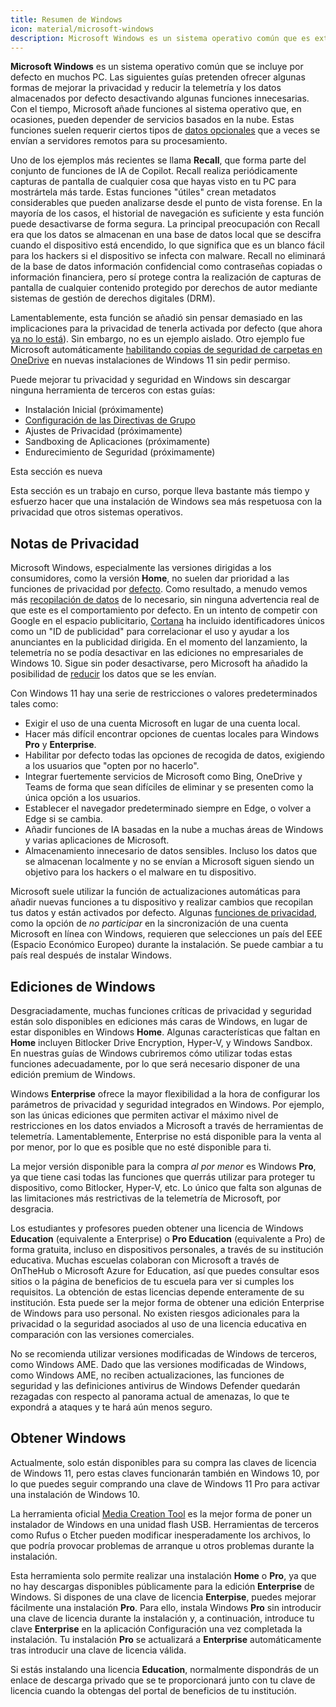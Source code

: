 ```yaml
---
title: Resumen de Windows
icon: material/microsoft-windows
description: Microsoft Windows es un sistema operativo común que es extremadamente poco privado desde el principio. Nuestra guía cubre la realización de algunas mejoras en tu computadora sin reemplazar tu sistema operativo.
---
```


**Microsoft Windows** es un sistema operativo común que se incluye por defecto en muchos PC. Las siguientes guías pretenden ofrecer algunas formas de mejorar la privacidad y reducir la telemetría y los datos almacenados por defecto desactivando algunas funciones innecesarias. Con el tiempo, Microsoft añade funciones al sistema operativo que, en ocasiones, pueden depender de servicios basados en la nube. Estas funciones suelen requerir ciertos tipos de [datos opcionales](https://privacy.microsoft.com/data-collection-windows) que a veces se envían a servidores remotos para su procesamiento.

Uno de los ejemplos más recientes se llama **Recall**, que forma parte del conjunto de funciones de IA de Copilot. Recall realiza periódicamente capturas de pantalla de cualquier cosa que hayas visto en tu PC para mostrártela más tarde. Estas funciones "útiles" crean metadatos considerables que pueden analizarse desde el punto de vista forense. En la mayoría de los casos, el historial de navegación es suficiente y esta función puede desactivarse de forma segura. La principal preocupación con Recall era que los datos se almacenan en una base de datos local que se descifra cuando el dispositivo está encendido, lo que significa que es un blanco fácil para los hackers si el dispositivo se infecta con malware. Recall no eliminará de la base de datos información confidencial como contraseñas copiadas o información financiera, pero sí protege contra la realización de capturas de pantalla de cualquier contenido protegido por derechos de autor mediante sistemas de gestión de derechos digitales (DRM).

Lamentablemente, esta función se añadió sin pensar demasiado en las implicaciones para la privacidad de tenerla activada por defecto (que ahora [ya no lo está](https://wired.com/story/microsoft-recall-off-default-security-concerns)). Sin embargo, no es un ejemplo aislado. Otro ejemplo fue Microsoft automáticamente [habilitando copias de seguridad de carpetas en OneDrive](https://neowin.net/news/windows-11-is-now-automatically-enabling-onedrive-folder-backup-without-asking-permission) en nuevas instalaciones de Windows 11 sin pedir permiso.

Puede mejorar tu privacidad y seguridad en Windows sin descargar ninguna herramienta de terceros con estas guías:

- Instalación Inicial (próximamente)
- [Configuración de las Directivas de Grupo](group-policies.md)
- Ajustes de Privacidad (próximamente)
- Sandboxing de Aplicaciones (próximamente)
- Endurecimiento de Seguridad (próximamente)

<div class="admonition example" markdown>
<p class="admonition-title">Esta sección es nueva</p>

Esta sección es un trabajo en curso, porque lleva bastante más tiempo y esfuerzo hacer que una instalación de Windows sea más respetuosa con la privacidad que otros sistemas operativos.

</div>

## Notas de Privacidad

Microsoft Windows, especialmente las versiones dirigidas a los consumidores, como la versión **Home**, no suelen dar prioridad a las funciones de privacidad por [defecto](https://theguardian.com/technology/2015/jul/31/windows-10-microsoft-faces-criticism-over-privacy-default-settings). Como resultado, a menudo vemos más [recopilación de datos](https://en.wikipedia.org/wiki/Criticism_of_Microsoft#Telemetry_and_data_collection) de lo necesario, sin ninguna advertencia real de que este es el comportamiento por defecto. En un intento de competir con Google en el espacio publicitario, [Cortana](https://es.wikipedia.org/wiki/Microsoft_Cortana) ha incluido identificadores únicos como un "ID de publicidad" para correlacionar el uso y ayudar a los anunciantes en la publicidad dirigida.  En el momento del lanzamiento, la telemetría no se podía desactivar en las ediciones no empresariales de Windows 10. Sigue sin poder desactivarse, pero Microsoft ha añadido la posibilidad de [reducir](https://extremetech.com/computing/243079-upcoming-windows-update-reduces-spying-microsoft-still-mum-data-collects) los datos que se les envían.

Con Windows 11 hay una serie de restricciones o valores predeterminados tales como:

- Exigir el uso de una cuenta Microsoft en lugar de una cuenta local.
- Hacer más difícil encontrar opciones de cuentas locales para Windows **Pro** y **Enterprise**.
- Habilitar por defecto todas las opciones de recogida de datos, exigiendo a los usuarios que "opten por no hacerlo".
- Integrar fuertemente servicios de Microsoft como Bing, OneDrive y Teams de forma que sean difíciles de eliminar y se presenten como la única opción a los usuarios.
- Establecer el navegador predeterminado siempre en Edge, o volver a Edge si se cambia.
- Añadir funciones de IA basadas en la nube a muchas áreas de Windows y varias aplicaciones de Microsoft.
- Almacenamiento innecesario de datos sensibles. Incluso los datos que se almacenan localmente y no se envían a Microsoft siguen siendo un objetivo para los hackers o el malware en tu dispositivo.

Microsoft suele utilizar la función de actualizaciones automáticas para añadir nuevas funciones a tu dispositivo y realizar cambios que recopilan tus datos y están activados por defecto. Algunas [funciones de privacidad](https://blogs.windows.com/windows-insider/2023/11/16/previewing-changes-in-windows-to-comply-with-the-digital-markets-act-in-the-european-economic-area), como la opción de _no participar_ en la sincronización de una cuenta Microsoft en línea con Windows, requieren que selecciones un país del EEE (Espacio Económico Europeo) durante la instalación. Se puede cambiar a tu país real después de instalar Windows.

## Ediciones de Windows

Desgraciadamente, muchas funciones críticas de privacidad y seguridad están solo disponibles en ediciones más caras de Windows, en lugar de estar disponibles en Windows **Home**. Algunas características que faltan en **Home** incluyen Bitlocker Drive Encryption, Hyper-V, y Windows Sandbox. En nuestras guías de Windows cubriremos cómo utilizar todas estas funciones adecuadamente, por lo que será necesario disponer de una edición premium de Windows.

Windows **Enterprise** ofrece la mayor flexibilidad a la hora de configurar los parámetros de privacidad y seguridad integrados en Windows. Por ejemplo, son las únicas ediciones que permiten activar el máximo nivel de restricciones en los datos enviados a Microsoft a través de herramientas de telemetría. Lamentablemente, Enterprise no está disponible para la venta al por menor, por lo que es posible que no esté disponible para ti.

La mejor versión disponible para la compra _al por menor_ es Windows **Pro**, ya que tiene casi todas las funciones que querrás utilizar para proteger tu dispositivo, como Bitlocker, Hyper-V, etc. Lo único que falta son algunas de las limitaciones más restrictivas de la telemetría de Microsoft, por desgracia.

Los estudiantes y profesores pueden obtener una licencia de Windows **Education** (equivalente a Enterprise) o **Pro Education** (equivalente a Pro) de forma gratuita, incluso en dispositivos personales, a través de su institución educativa. Muchas escuelas colaboran con Microsoft a través de OnTheHub o Microsoft Azure for Education, así que puedes consultar esos sitios o la página de beneficios de tu escuela para ver si cumples los requisitos. La obtención de estas licencias depende enteramente de su institución. Esta puede ser la mejor forma de obtener una edición Enterprise de Windows para uso personal. No existen riesgos adicionales para la privacidad o la seguridad asociados al uso de una licencia educativa en comparación con las versiones comerciales.

No se recomienda utilizar versiones modificadas de Windows de terceros, como Windows AME. Dado que las versiones modificadas de Windows, como Windows AME, no reciben actualizaciones, las funciones de seguridad y las definiciones antivirus de Windows Defender quedarán rezagadas con respecto al panorama actual de amenazas, lo que te expondrá a ataques y te hará aún menos seguro.

## Obtener Windows

Actualmente, solo están disponibles para su compra las claves de licencia de Windows 11, pero estas claves funcionarán también en Windows 10, por lo que puedes seguir comprando una clave de Windows 11 Pro para activar una instalación de Windows 10.

La herramienta oficial [Media Creation Tool](https://microsoft.com/software-download/windows11) es la mejor forma de poner un instalador de Windows en una unidad flash USB. Herramientas de terceros como Rufus o Etcher pueden modificar inesperadamente los archivos, lo que podría provocar problemas de arranque u otros problemas durante la instalación.

Esta herramienta solo permite realizar una instalación **Home** o **Pro**, ya que no hay descargas disponibles públicamente para la edición **Enterprise** de Windows. Si dispones de una clave de licencia **Enterpise**, puedes mejorar fácilmente una instalación **Pro**. Para ello, instala Windows **Pro** sin introducir una clave de licencia durante la instalación y, a continuación, introduce tu clave **Enterprise** en la aplicación Configuración una vez completada la instalación. Tu instalación **Pro** se actualizará a **Enterprise** automáticamente tras introducir una clave de licencia válida.

Si estás instalando una licencia **Education**, normalmente dispondrás de un enlace de descarga privado que se te proporcionará junto con tu clave de licencia cuando la obtengas del portal de beneficios de tu institución.
